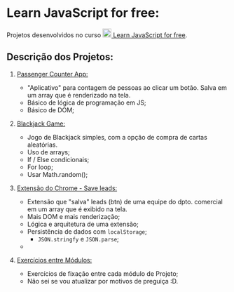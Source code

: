 # Learn JavaScript for free:

Projetos desenvolvidos no curso  [<img src="https://upload.wikimedia.org/wikipedia/commons/thumb/9/99/Unofficial_JavaScript_logo_2.svg/1200px-Unofficial_JavaScript_logo_2.svg.png" alt="Logo JavaScript" width="20"/> Learn JavaScript for free](https://scrimba.com/learn/learnjavascript).

## Descrição dos Projetos:

1. [Passenger Counter App:](1-people-counter-app)

    * "Aplicativo" para contagem de pessoas ao clicar um botão. Salva em um array que é renderizado na tela.
    * Básico de lógica de programação em JS;
    * Básico de DOM;

2. [Blackjack Game:](2-blackjack-game)

    * Jogo de Blackjack simples, com a opção de compra de cartas aleatórias.
    * Uso de arrays;
    * If / Else condicionais;
    * For loop;
    * Usar Math.random();

3. [Extensão do Chrome - Save leads:](3-chrome-extension)

    * Extensão que "salva" leads (btn) de uma equipe do dpto. comercial em um array que é exibido na tela.
    * Mais DOM e mais renderização;
    * Lógica e arquitetura de uma extensão;
    * Persistência de dados com `localStorage`;
        * `JSON.stringfy` e `JSON.parse`;
    * 

4. [Exercícios entre Módulos:](exercises)

    * Exercícios de fixação entre cada módulo de Projeto;
    * Não sei se vou atualizar por motivos de preguiça :D.
